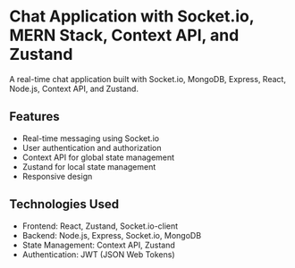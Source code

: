 # Chat Application with Socket.io, MERN Stack, Context API, and Zustand

A real-time chat application built with Socket.io, MongoDB, Express, React, Node.js, Context API, and Zustand.

## Features
- Real-time messaging using Socket.io
- User authentication and authorization
- Context API for global state management
- Zustand for local state management
- Responsive design

## Technologies Used
- Frontend: React, Zustand, Socket.io-client
- Backend: Node.js, Express, Socket.io, MongoDB
- State Management: Context API, Zustand
- Authentication: JWT (JSON Web Tokens)

